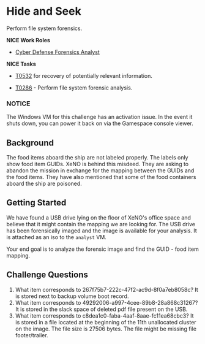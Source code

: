 # Hide and Seek

Perform file system forensics.

**NICE Work Roles** 

- [Cyber Defense Forensics Analyst](https://niccs.cisa.gov/workforce-development/nice-framework) 

**NICE Tasks**

- [T0532](https://niccs.cisa.gov/workforce-development/nice-framework) for recovery of potentially relevant information.

- [T0286](https://niccs.cisa.gov/workforce-development/nice-framework) - Perform file system forensic analysis.

### NOTICE
The Windows VM for this challenge has an activation issue. In the event it shuts down, you can power it back on via the Gamespace console viewer.

## Background

The food items aboard the ship are not labeled properly. The labels only show food item GUIDs. XeNO is behind this misdeed. They are asking to abandon the mission in exchange for the mapping between the GUIDs and the food items. They have also mentioned that some of the food containers aboard the ship are poisoned. 

## Getting Started

We have found a USB drive lying on the floor of XeNO's office space and believe that it might contain the mapping we are looking for. The USB drive has been forensically imaged and the image is available for your analysis. It is attached as an iso to the `analyst` VM. 

Your end goal is to analyze the forensic image and find the GUID - food item mapping.

## Challenge Questions

1. What item corresponds to 267f75b7-222c-47f2-ac9d-8f0a7eb8058c? It is stored next to backup volume boot record.
2. What item corresponds to 49292006-a997-4cee-89b8-28a868c31267? It is stored in the slack space of deleted pdf file present on the USB.
3. What item corresponds to c8dea1c0-faba-4aaf-8aae-fc11ea68cbc3? It is stored in a file located at the beginning of the 11th unallocated cluster on the image. The file size is 27506 bytes. The file might be  missing file footer/trailer. 
